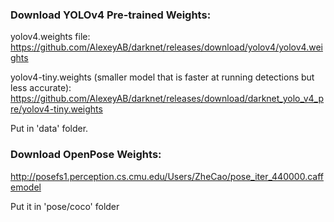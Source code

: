 ### Download YOLOv4 Pre-trained Weights:

yolov4.weights file: 
https://github.com/AlexeyAB/darknet/releases/download/yolov4/yolov4.weights

yolov4-tiny.weights (smaller model that is faster at running detections but less accurate): https://github.com/AlexeyAB/darknet/releases/download/darknet_yolo_v4_pre/yolov4-tiny.weights

Put in 'data' folder.

### Download OpenPose Weights:

http://posefs1.perception.cs.cmu.edu/Users/ZheCao/pose_iter_440000.caffemodel

Put it in 'pose/coco' folder
